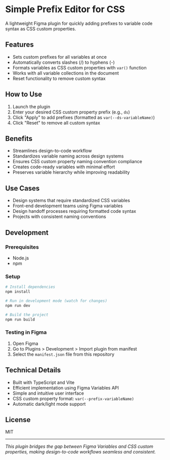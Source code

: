 # Simple Prefix Editor for CSS

A lightweight Figma plugin for quickly adding prefixes to variable code syntax as CSS custom properties.

## Features

- Sets custom prefixes for all variables at once
- Automatically converts slashes (/) to hyphens (-)
- Formats variables as CSS custom properties with `var()` function
- Works with all variable collections in the document
- Reset functionality to remove custom syntax

## How to Use

1. Launch the plugin
2. Enter your desired CSS custom property prefix (e.g., `ds`)
3. Click "Apply" to add prefixes (formatted as `var(--ds-variableName)`)
4. Click "Reset" to remove all custom syntax

## Benefits

- Streamlines design-to-code workflow
- Standardizes variable naming across design systems
- Ensures CSS custom property naming convention compliance
- Creates code-ready variables with minimal effort
- Preserves variable hierarchy while improving readability

## Use Cases

- Design systems that require standardized CSS variables
- Front-end development teams using Figma variables
- Design handoff processes requiring formatted code syntax
- Projects with consistent naming conventions

## Development

### Prerequisites

- Node.js
- npm

### Setup

```bash
# Install dependencies
npm install

# Run in development mode (watch for changes)
npm run dev

# Build the project
npm run build
```

### Testing in Figma

1. Open Figma
2. Go to Plugins > Development > Import plugin from manifest
3. Select the `manifest.json` file from this repository

## Technical Details

- Built with TypeScript and Vite
- Efficient implementation using Figma Variables API
- Simple and intuitive user interface
- CSS custom property format: `var(--prefix-variableName)`
- Automatic dark/light mode support

## License

MIT

---

_This plugin bridges the gap between Figma Variables and CSS custom properties, making design-to-code workflows seamless and consistent._